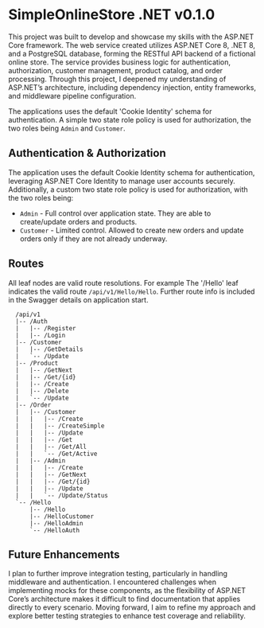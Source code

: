 # SimpleOnlineStore .NET v0.1.0
This project was built to develop and showcase my skills with the ASP.NET Core framework. The web service created utilizes ASP.NET Core 8, .NET 8, and a PostgreSQL database, forming the RESTful API backend of a fictional online store. The service provides business logic for authentication, authorization, customer management, product catalog, and order processing. Through this project, I deepened my understanding of ASP.NET’s architecture, including dependency injection, entity frameworks, and middleware pipeline configuration.

The applications uses the default 'Cookie Identity' schema for authentication. A simple two state role policy is used for authorization, the two roles being `Admin` and `Customer`.

## Authentication & Authorization
The application uses the default Cookie Identity schema for authentication, leveraging ASP.NET Core Identity to manage user accounts securely. Additionally, a custom two state role policy is used for authorization, with the two roles being:
- `Admin` - Full control over application state. They are able to create/update orders and products.
- `Customer` - Limited control. Allowed to create new orders and update orders only if they are not already underway.

## Routes
All leaf nodes are valid route resolutions. For example The '/Hello' leaf indicates the valid route `/api/v1/Hello/Hello`. Further route info is included in the Swagger details on application start.
```
  /api/v1
  |-- /Auth
  |   |-- /Register
  |   |-- /Login
  |-- /Customer
  |   |-- /GetDetails
  |   `-- /Update
  |-- /Product
  |   |-- /GetNext
  |   |-- /Get/{id}
  |   |-- /Create
  |   |-- /Delete
  |   `-- /Update
  |-- /Order
  |   |-- /Customer
  |   |   |-- /Create
  |   |   |-- /CreateSimple
  |   |   |-- /Update
  |   |   |-- /Get
  |   |   |-- /Get/All
  |   |   `-- /Get/Active
  |   |-- /Admin
  |   |   |-- /Create
  |   |   |-- /GetNext
  |   |   |-- /Get/{id}
  |   |   |-- /Update
  |   |   `-- /Update/Status
  `-- /Hello
      |-- /Hello
      |-- /HelloCustomer
      |-- /HelloAdmin
      `-- /HelloAuth
```

## Future Enhancements
I plan to further improve integration testing, particularly in handling middleware and authentication. I encountered challenges when implementing mocks for these components, as the flexibility of ASP.NET Core’s architecture makes it difficult to find documentation that applies directly to every scenario. Moving forward, I aim to refine my approach and explore better testing strategies to enhance test coverage and reliability.